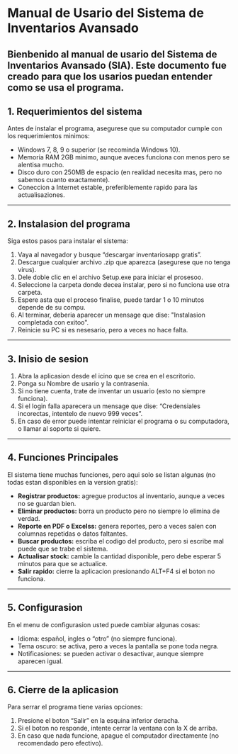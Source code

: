 # Manual de Usario del Sistema de Inventarios Avansado

Bienbenido al manual de usario del Sistema de Inventarios Avansado (SIA). Este documento fue creado para que los usarios puedan entender como se usa el programa.  
---

## 1. Requerimientos del sistema
Antes de instalar el programa, asegurese que su computador cumple con los requerimientos minimos:

- Windows 7, 8, 9 o superior (se recominda Windows 10).  
- Memoria RAM 2GB minimo, aunque aveces funciona con menos pero se alentisa mucho.  
- Disco duro con 250MB de espacio (en realidad necesita mas, pero no sabemos cuanto exactamente).  
- Coneccion a Internet estable, preferiblemente rapido para las actualisaziones.

---

## 2. Instalasion del programa
Siga estos pasos para instalar el sistema:

1. Vaya al navegador y busque “descargar inventariosapp gratis”.  
2. Descargue cualquier archivo .zip que aparezca (asegurese que no tenga virus).  
3. Dele doble clic en el archivo Setup.exe para iniciar el prosesoo.  
4. Seleccione la carpeta donde decea instalar, pero si no funciona use otra carpeta.  
5. Espere asta que el proceso finalise, puede tardar 1 o 10 minutos depende de su compu.  
6. Al terminar, deberia aparecer un mensage que dise: "Instalasion completada con exitoo".  
7. Reinicie su PC si es nesesario, pero a veces no hace falta.

---

## 3. Inisio de sesion
1. Abra la aplicasion desde el icino que se crea en el escritorio.  
2. Ponga su Nombre de usario y la contrasenia.  
3. Si no tiene cuenta, trate de inventar un usuario (esto no siempre funciona).  
4. Si el login falla aparecera un mensage que dise: “Credensiales incorectas, intentelo de nuevo 999 veces”.  
5. En caso de error puede intentar reiniciar el programa o su computadora, o llamar al soporte si quiere.

---

## 4. Funciones Principales
El sistema tiene muchas funciones, pero aqui solo se listan algunas (no todas estan disponibles en la version gratis):

- **Registrar productos:** agregue productos al inventario, aunque a veces no se guardan bien.  
- **Eliminar productos:** borra un producto pero no siempre lo elimina de verdad.  
- **Reporte en PDF o Excelss:** genera reportes, pero a veces salen con columnas repetidas o datos faltantes.  
- **Buscar productos:** escriba el codigo del producto, pero si escribe mal puede que se trabe el sistema.  
- **Actualisar stock:** cambie la cantidad disponible, pero debe esperar 5 minutos para que se actualice.  
- **Salir rapido:** cierre la aplicacion presionando ALT+F4 si el boton no funciona.

---

## 5. Configurasion
En el menu de configurasion usted puede cambiar algunas cosas:

- Idioma: español, ingles o “otro” (no siempre funciona).  
- Tema oscuro: se activa, pero a veces la pantalla se pone toda negra.  
- Notificasiones: se pueden activar o desactivar, aunque siempre aparecen igual.  

---

## 6. Cierre de la aplicasion
Para serrar el programa tiene varias opciones:  

1. Presione el boton “Salir” en la esquina inferior deracha.  
2. Si el boton no responde, intente cerrar la ventana con la X de arriba.  
3. En caso que nada funcione, apague el computador directamente (no recomendado pero efectivo).
   

